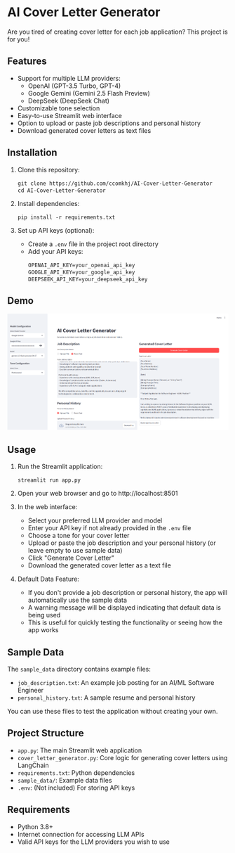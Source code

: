 # AI Cover Letter Generator

Are you tired of creating cover letter for each job application?
This project is for you!

## Features

- Support for multiple LLM providers:
  - OpenAI (GPT-3.5 Turbo, GPT-4)
  - Google Gemini (Gemini 2.5 Flash Preview)
  - DeepSeek (DeepSeek Chat)
- Customizable tone selection
- Easy-to-use Streamlit web interface
- Option to upload or paste job descriptions and personal history
- Download generated cover letters as text files

## Installation

1. Clone this repository:
   ```
   git clone https://github.com/ccomkhj/AI-Cover-Letter-Generator
   cd AI-Cover-Letter-Generator
   ```

2. Install dependencies:
   ```
   pip install -r requirements.txt
   ```

3. Set up API keys (optional):
   - Create a `.env` file in the project root directory
   - Add your API keys:
     ```
     OPENAI_API_KEY=your_openai_api_key
     GOOGLE_API_KEY=your_google_api_key
     DEEPSEEK_API_KEY=your_deepseek_api_key
     ```

## Demo

![Cover Letter Generator Demo](/sample_data/demo.png)

## Usage

1. Run the Streamlit application:
   ```
   streamlit run app.py
   ```

2. Open your web browser and go to http://localhost:8501

3. In the web interface:
   - Select your preferred LLM provider and model
   - Enter your API key if not already provided in the `.env` file
   - Choose a tone for your cover letter
   - Upload or paste the job description and your personal history (or leave empty to use sample data)
   - Click "Generate Cover Letter"
   - Download the generated cover letter as a text file

4. Default Data Feature:
   - If you don't provide a job description or personal history, the app will automatically use the sample data
   - A warning message will be displayed indicating that default data is being used
   - This is useful for quickly testing the functionality or seeing how the app works

## Sample Data

The `sample_data` directory contains example files:
- `job_description.txt`: An example job posting for an AI/ML Software Engineer
- `personal_history.txt`: A sample resume and personal history

You can use these files to test the application without creating your own.

## Project Structure

- `app.py`: The main Streamlit web application
- `cover_letter_generator.py`: Core logic for generating cover letters using LangChain
- `requirements.txt`: Python dependencies
- `sample_data/`: Example data files
- `.env`: (Not included) For storing API keys

## Requirements

- Python 3.8+
- Internet connection for accessing LLM APIs
- Valid API keys for the LLM providers you wish to use
